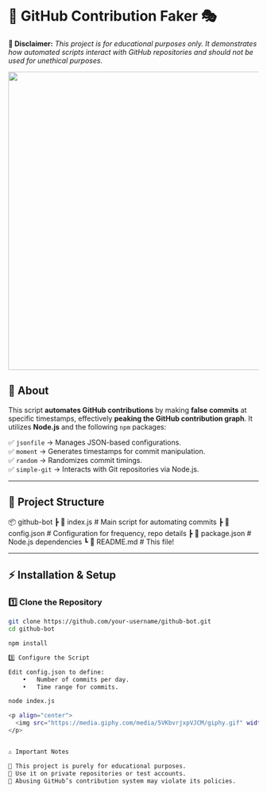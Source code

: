 # 🚀 GitHub Contribution Faker 🎭  

**📌 Disclaimer:** _This project is for educational purposes only. It demonstrates how automated scripts interact with GitHub repositories and should not be used for unethical purposes._  

<p align="center">
  <img src="https://camo.githubusercontent.com/1f5e411cd845b8f52dfbc40d206cbac23c8b9b8919c08a110390afc003aa8f9b/68747470733a2f2f6a656e6b696e732e6465762f67726170682e737667" width="600"/>
</p>  

## 📌 About  

This script **automates GitHub contributions** by making **false commits** at specific timestamps, effectively **peaking the GitHub contribution graph**. It utilizes **Node.js** and the following `npm` packages:  

✅ `jsonfile` → Manages JSON-based configurations.  
✅ `moment` → Generates timestamps for commit manipulation.  
✅ `random` → Randomizes commit timings.  
✅ `simple-git` → Interacts with Git repositories via Node.js.  

---

## 📂 Project Structure  

📦 github-bot
┣ 📜 index.js      # Main script for automating commits
┣ 📜 config.json   # Configuration for frequency, repo details
┣ 📜 package.json  # Node.js dependencies
┗ 📜 README.md     # This file!

---

## ⚡ Installation & Setup  

### **1️⃣ Clone the Repository**
```sh
git clone https://github.com/your-username/github-bot.git
cd github-bot

npm install

3️⃣ Configure the Script

Edit config.json to define:
	•	Number of commits per day.
	•	Time range for commits.

node index.js

<p align="center">
  <img src="https://media.giphy.com/media/5VKbvrjxpVJCM/giphy.gif" width="600"/>
</p>  


⚠️ Important Notes

🔹 This project is purely for educational purposes.
🔹 Use it on private repositories or test accounts.
🔹 Abusing GitHub’s contribution system may violate its policies.

